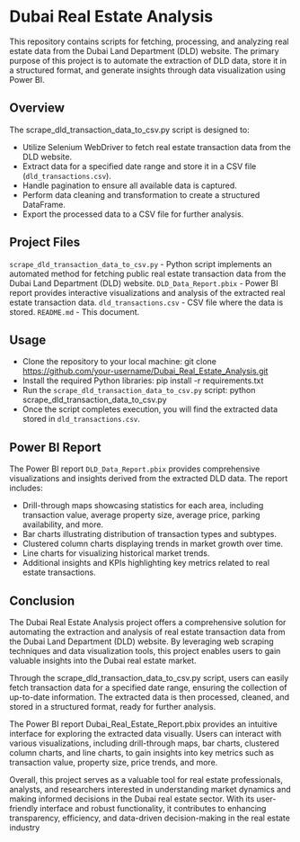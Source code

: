 # Dubai Real Estate Analysis

This repository contains scripts for fetching, processing, and analyzing real estate data from the Dubai Land Department (DLD) website. The primary purpose of this project is to automate the extraction of DLD data, store it in a structured format, and generate insights through data visualization using Power BI.

## Overview

The scrape_dld_transaction_data_to_csv.py script is designed to:

- Utilize Selenium WebDriver to fetch real estate transaction data from the DLD website.
- Extract data for a specified date range and store it in a CSV file (`dld_transactions.csv`).
- Handle pagination to ensure all available data is captured.
- Perform data cleaning and transformation to create a structured DataFrame.
- Export the processed data to a CSV file for further analysis.

## Project Files

`scrape_dld_transaction_data_to_csv.py` -  Python script implements an automated method for fetching public real estate transaction data from the Dubai Land Department (DLD) website.
`DLD_Data_Report.pbix` - Power BI report provides interactive visualizations and analysis of the extracted real estate transaction data.
`dld_transactions.csv` - CSV file where the data is stored.
`README.md` - This document.

## Usage

- Clone the repository to your local machine:
git clone https://github.com/your-username/Dubai_Real_Estate_Analysis.git
- Install the required Python libraries:
pip install -r requirements.txt
- Run the `scrape_dld_transaction_data_to_csv.py` script:
python scrape_dld_transaction_data_to_csv.py
- Once the script completes execution, you will find the extracted data stored in `dld_transactions.csv`.

## Power BI Report

The Power BI report `DLD_Data_Report.pbix` provides comprehensive visualizations and insights derived from the extracted DLD data. The report includes:
- Drill-through maps showcasing statistics for each area, including transaction value, average property size, average price, parking availability, and more.
- Bar charts illustrating distribution of transaction types and subtypes.
- Clustered column charts displaying trends in market growth over time.
- Line charts for visualizing historical market trends.
- Additional insights and KPIs highlighting key metrics related to real estate transactions.

## Conclusion

The Dubai Real Estate Analysis project offers a comprehensive solution for automating the extraction and analysis of real estate transaction data from the Dubai Land Department (DLD) website. By leveraging web scraping techniques and data visualization tools, this project enables users to gain valuable insights into the Dubai real estate market.

Through the scrape_dld_transaction_data_to_csv.py script, users can easily fetch transaction data for a specified date range, ensuring the collection of up-to-date information. The extracted data is then processed, cleaned, and stored in a structured format, ready for further analysis.

The Power BI report Dubai_Real_Estate_Report.pbix provides an intuitive interface for exploring the extracted data visually. Users can interact with various visualizations, including drill-through maps, bar charts, clustered column charts, and line charts, to gain insights into key metrics such as transaction value, property size, price trends, and more.

Overall, this project serves as a valuable tool for real estate professionals, analysts, and researchers interested in understanding market dynamics and making informed decisions in the Dubai real estate sector. With its user-friendly interface and robust functionality, it contributes to enhancing transparency, efficiency, and data-driven decision-making in the real estate industry

